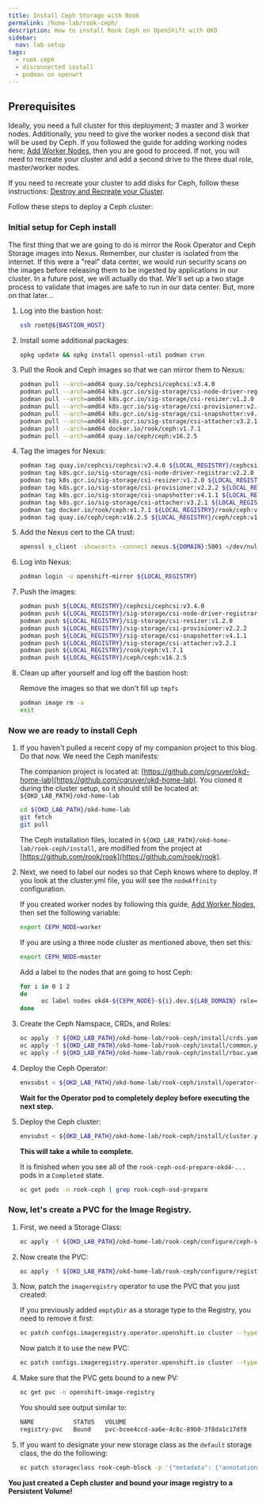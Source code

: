 ```yaml
---
title: Install Ceph Storage with Rook
permalink: /home-lab/rook-ceph/
description: How to install Rook Ceph on OpenShift with OKD
sidebar:
  nav: lab-setup
tags:
  - rook ceph
  - disconnected install
  - podman on openwrt
---
```

## Prerequisites

Ideally, you need a full cluster for this deployment; 3 master and 3 worker nodes.  Additionally, you need to give the worker nodes a second disk that will be used by Ceph.  If you followed the guide for adding working nodes here; [Add Worker Nodes](/home-lab/worker-nodes/), then you are good to proceed.  If not, you will need to recreate your cluster and add a second drive to the three dual role, master/worker nodes.

If you need to recreate your cluster to add disks for Ceph, follow these instructions: [Destroy and Recreate your Cluster](/home-lab/recreate-cluster/).

Follow these steps to deploy a Ceph cluster:

### Initial setup for Ceph install

The first thing that we are going to do is mirror the Rook Operator and Ceph Storage images into Nexus.  Remember, our cluster is isolated from the internet.  If this were a "real" data center, we would run security scans on the images before releasing them to be ingested by applications in our cluster.  In a future post, we will actually do that.  We'll set up a two stage process to validate that images are safe to run in our data center.  But, more on that later...

1. Log into the bastion host:

   ```bash
   ssh root@${BASTION_HOST}
   ```

1. Install some additional packages:

   ```bash
   opkg update && opkg install openssl-util podman crun
   ```

1. Pull the Rook and Ceph images so that we can mirror them to Nexus:

   ```bash
   podman pull --arch=amd64 quay.io/cephcsi/cephcsi:v3.4.0
   podman pull --arch=amd64 k8s.gcr.io/sig-storage/csi-node-driver-registrar:v2.2.0
   podman pull --arch=amd64 k8s.gcr.io/sig-storage/csi-resizer:v1.2.0
   podman pull --arch=amd64 k8s.gcr.io/sig-storage/csi-provisioner:v2.2.2
   podman pull --arch=amd64 k8s.gcr.io/sig-storage/csi-snapshotter:v4.1.1
   podman pull --arch=amd64 k8s.gcr.io/sig-storage/csi-attacher:v3.2.1
   podman pull --arch=amd64 docker.io/rook/ceph:v1.7.1
   podman pull --arch=amd64 quay.io/ceph/ceph:v16.2.5
   ```

1. Tag the images for Nexus:

   ```bash
   podman tag quay.io/cephcsi/cephcsi:v3.4.0 ${LOCAL_REGISTRY}/cephcsi/cephcsi:v3.4.0
   podman tag k8s.gcr.io/sig-storage/csi-node-driver-registrar:v2.2.0 ${LOCAL_REGISTRY}/sig-storage/csi-node-driver-registrar:v2.2.0
   podman tag k8s.gcr.io/sig-storage/csi-resizer:v1.2.0 ${LOCAL_REGISTRY}/sig-storage/csi-resizer:v1.2.0
   podman tag k8s.gcr.io/sig-storage/csi-provisioner:v2.2.2 ${LOCAL_REGISTRY}/sig-storage/csi-provisioner:v2.2.2
   podman tag k8s.gcr.io/sig-storage/csi-snapshotter:v4.1.1 ${LOCAL_REGISTRY}/sig-storage/csi-snapshotter:v4.1.1
   podman tag k8s.gcr.io/sig-storage/csi-attacher:v3.2.1 ${LOCAL_REGISTRY}/sig-storage/csi-attacher:v3.2.1
   podman tag docker.io/rook/ceph:v1.7.1 ${LOCAL_REGISTRY}/rook/ceph:v1.7.1
   podman tag quay.io/ceph/ceph:v16.2.5 ${LOCAL_REGISTRY}/ceph/ceph:v16.2.5
   ```

1. Add the Nexus cert to the CA trust:

   ```bash
   openssl s_client -showcerts -connect nexus.${DOMAIN}:5001 </dev/null 2>/dev/null|openssl x509 -outform PEM > /etc/ssl/certs/nexus.${DOMAIN}.crt
   ```

1. Log into Nexus:

   ```bash
   podman login -u openshift-mirror ${LOCAL_REGISTRY}
   ```

1. Push the images:

   ```bash
   podman push ${LOCAL_REGISTRY}/cephcsi/cephcsi:v3.4.0
   podman push ${LOCAL_REGISTRY}/sig-storage/csi-node-driver-registrar:v2.2.0
   podman push ${LOCAL_REGISTRY}/sig-storage/csi-resizer:v1.2.0
   podman push ${LOCAL_REGISTRY}/sig-storage/csi-provisioner:v2.2.2
   podman push ${LOCAL_REGISTRY}/sig-storage/csi-snapshotter:v4.1.1
   podman push ${LOCAL_REGISTRY}/sig-storage/csi-attacher:v3.2.1
   podman push ${LOCAL_REGISTRY}/rook/ceph:v1.7.1
   podman push ${LOCAL_REGISTRY}/ceph/ceph:v16.2.5
   ```

1. Clean up after yourself and log off the bastion host:

   Remove the images so that we don't fill up `tmpfs`

   ```bash
   podman image rm -a
   exit
   ```

### Now we are ready to install Ceph

1. If you haven't pulled a recent copy of my companion project to this blog.  Do that now.  We need the Ceph manifests:

   The companion project is located at: [https://github.com/cgruver/okd-home-lab](https://github.com/cgruver/okd-home-lab).  You cloned it during the cluster setup, so it should still be located at: `${OKD_LAB_PATH}/okd-home-lab`

   ```bash
   cd ${OKD_LAB_PATH}/okd-home-lab
   git fetch
   git pull
   ```

   The Ceph installation files, located in `${OKD_LAB_PATH}/okd-home-lab/rook-ceph/install`, are modified from the project at [https://github.com/rook/rook](https://github.com/rook/rook).

1. Next, we need to label our nodes so that Ceph knows where to deploy.  If you look at the cluster.yml file, you will see the `nodeAffinity` configuration.

   If you created worker nodes by following this guide, [Add Worker Nodes](/home-lab/worker-nodes/), then set the following variable:

   ```bash
   export CEPH_NODE=worker
   ```

   If you are using a three node cluster as mentioned above, then set this:

   ```bash
   export CEPH_NODE=master
   ```

   Add a label to the nodes that are going to host Ceph:

   ```bash
   for i in 0 1 2
   do
         oc label nodes okd4-${CEPH_NODE}-${i}.dev.${LAB_DOMAIN} role=storage-node
   done
   ```

1. Create the Ceph Namspace, CRDs, and Roles:

   ```bash
   oc apply -f ${OKD_LAB_PATH}/okd-home-lab/rook-ceph/install/crds.yaml
   oc apply -f ${OKD_LAB_PATH}/okd-home-lab/rook-ceph/install/common.yaml
   oc apply -f ${OKD_LAB_PATH}/okd-home-lab/rook-ceph/install/rbac.yaml
   ```

1. Deploy the Ceph Operator:

   ```bash
   envsubst < ${OKD_LAB_PATH}/okd-home-lab/rook-ceph/install/operator-openshift.yaml | oc apply -f -
   ```

   __Wait for the Operator pod to completely deploy before executing the next step.__

1. Deploy the Ceph cluster:

   ```bash
   envsubst < ${OKD_LAB_PATH}/okd-home-lab/rook-ceph/install/cluster.yaml | oc apply -f -
   ```

   __This will take a while to complete.__  

   It is finished when you see all of the `rook-ceph-osd-prepare-okd4-...` pods in a `Completed` state.

   ```bash
   oc get pods -n rook-ceph | grep rook-ceph-osd-prepare
   ```

### Now, let's create a PVC for the Image Registry.

1. First, we need a Storage Class:

   ```bash
   oc apply -f ${OKD_LAB_PATH}/okd-home-lab/rook-ceph/configure/ceph-storage-class.yml
   ```

1. Now create the PVC:

   ```bash
   oc apply -f ${OKD_LAB_PATH}/okd-home-lab/rook-ceph/configure/registry-pvc.yml
   ```

1. Now, patch the `imageregistry` operator to use the PVC that you just created:

   If you previously added `emptyDir` as a storage type to the Registry, you need to remove it first:

   ```bash
   oc patch configs.imageregistry.operator.openshift.io cluster --type json -p '[{ "op": "remove", "path": "/spec/storage/emptyDir" }]'
   ```

   Now patch it to use the new PVC:

   ```bash
   oc patch configs.imageregistry.operator.openshift.io cluster --type merge --patch '{"spec":{"rolloutStrategy":"Recreate","managementState":"Managed","storage":{"pvc":{"claim":"registry-pvc"}}}}'
   ```

1. Make sure that the PVC gets bound to a new PV:

   ```bash
   oc get pvc -n openshift-image-registry
   ```

   You should see output similar to:

   ```bash
   NAME           STATUS   VOLUME                                     CAPACITY   ACCESS MODES   STORAGECLASS      AGE
   registry-pvc   Bound    pvc-bcee4ccd-aa6e-4c8c-89b0-3f8da1c17df0   100Gi      RWO            rook-ceph-block   4d17h
   ```

1. If you want to designate your new storage class as the `default` storage class, the do the following:

   ```bash
   oc patch storageclass rook-ceph-block -p '{"metadata": {"annotations":{"storageclass.kubernetes.io/is-default-class":"true"}}}'
   ```

__You just created a Ceph cluster and bound your image registry to a Persistent Volume!__
